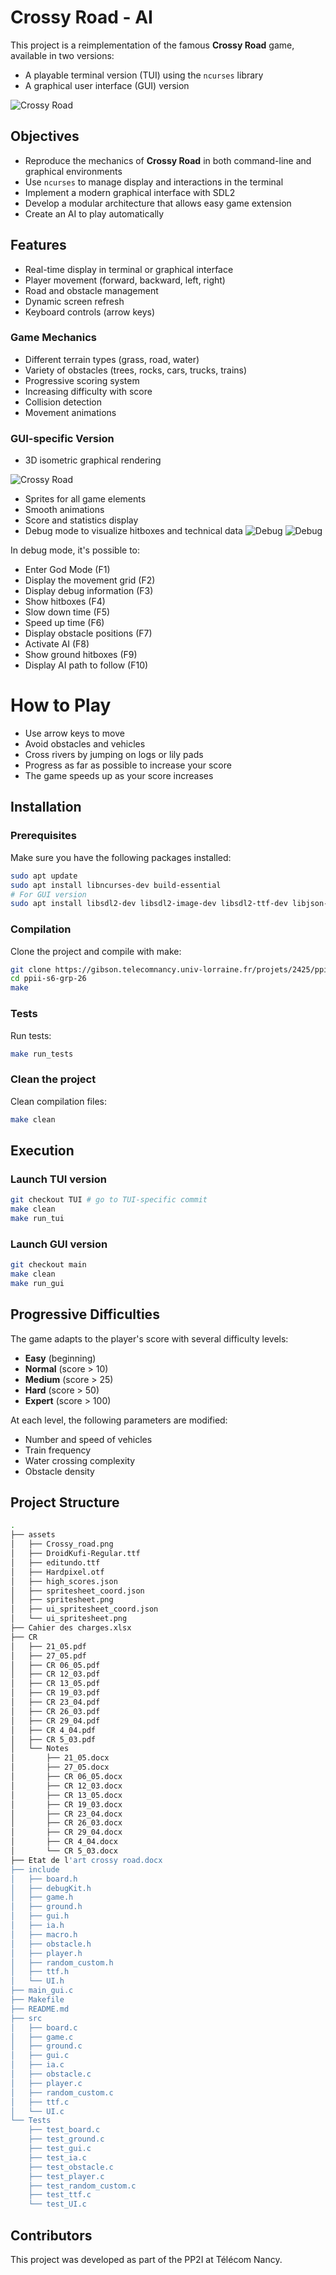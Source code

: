 # Crossy Road - AI 

This project is a reimplementation of the famous **Crossy Road** game, available in two versions:
- A playable terminal version (TUI) using the `ncurses` library
- A graphical user interface (GUI) version

![Crossy Road](assets/Menu.png)

## Objectives

- Reproduce the mechanics of **Crossy Road** in both command-line and graphical environments
- Use `ncurses` to manage display and interactions in the terminal
- Implement a modern graphical interface with SDL2
- Develop a modular architecture that allows easy game extension
- Create an AI to play automatically

## Features

- Real-time display in terminal or graphical interface
- Player movement (forward, backward, left, right)
- Road and obstacle management
- Dynamic screen refresh
- Keyboard controls (arrow keys)

### Game Mechanics
- Different terrain types (grass, road, water)
- Variety of obstacles (trees, rocks, cars, trucks, trains)
- Progressive scoring system
- Increasing difficulty with score
- Collision detection
- Movement animations

### GUI-specific Version
- 3D isometric graphical rendering

![Crossy Road](assets/Crossy_road.png)
- Sprites for all game elements
- Smooth animations
- Score and statistics display
- Debug mode to visualize hitboxes and technical data
![Debug](assets/debug1.png)
![Debug](assets/debug2.png)

In debug mode, it's possible to:
- Enter God Mode (F1)
- Display the movement grid (F2)
- Display debug information (F3)
- Show hitboxes (F4)
- Slow down time (F5)
- Speed up time (F6)
- Display obstacle positions (F7)
- Activate AI (F8)
- Show ground hitboxes (F9)
- Display AI path to follow (F10)

# How to Play

- Use arrow keys to move
- Avoid obstacles and vehicles
- Cross rivers by jumping on logs or lily pads
- Progress as far as possible to increase your score
- The game speeds up as your score increases

## Installation

### Prerequisites

Make sure you have the following packages installed:

```bash
sudo apt update
sudo apt install libncurses-dev build-essential
# For GUI version
sudo apt install libsdl2-dev libsdl2-image-dev libsdl2-ttf-dev libjson-c-dev
```

### Compilation

Clone the project and compile with make:
```bash
git clone https://gibson.telecomnancy.univ-lorraine.fr/projets/2425/ppii-s6/ppii-s6-grp-26.git
cd ppii-s6-grp-26
make
```

### Tests

Run tests:
```bash
make run_tests
```

### Clean the project

Clean compilation files:
```bash
make clean
```

## Execution

### Launch TUI version

```bash
git checkout TUI # go to TUI-specific commit
make clean
make run_tui
```

### Launch GUI version

```bash
git checkout main
make clean
make run_gui
```

## Progressive Difficulties

The game adapts to the player's score with several difficulty levels:
- **Easy** (beginning)
- **Normal** (score > 10)
- **Medium** (score > 25)
- **Hard** (score > 50)
- **Expert** (score > 100)

At each level, the following parameters are modified:
- Number and speed of vehicles
- Train frequency
- Water crossing complexity
- Obstacle density

## Project Structure

```bash
.
├── assets
│   ├── Crossy_road.png
│   ├── DroidKufi-Regular.ttf
│   ├── editundo.ttf
│   ├── Hardpixel.otf
│   ├── high_scores.json
│   ├── spritesheet_coord.json
│   ├── spritesheet.png
│   ├── ui_spritesheet_coord.json
│   └── ui_spritesheet.png
├── Cahier des charges.xlsx
├── CR
│   ├── 21_05.pdf
│   ├── 27_05.pdf
│   ├── CR 06_05.pdf
│   ├── CR 12_03.pdf
│   ├── CR 13_05.pdf
│   ├── CR 19_03.pdf
│   ├── CR 23_04.pdf
│   ├── CR 26_03.pdf
│   ├── CR 29_04.pdf
│   ├── CR 4_04.pdf
│   ├── CR 5_03.pdf
│   └── Notes
│       ├── 21_05.docx
│       ├── 27_05.docx
│       ├── CR 06_05.docx
│       ├── CR 12_03.docx
│       ├── CR 13_05.docx
│       ├── CR 19_03.docx
│       ├── CR 23_04.docx
│       ├── CR 26_03.docx
│       ├── CR 29_04.docx
│       ├── CR 4_04.docx
│       └── CR 5_03.docx
├── Etat de l'art crossy road.docx
├── include
│   ├── board.h
│   ├── debugKit.h
│   ├── game.h
│   ├── ground.h
│   ├── gui.h
│   ├── ia.h
│   ├── macro.h
│   ├── obstacle.h
│   ├── player.h
│   ├── random_custom.h
│   ├── ttf.h
│   └── UI.h
├── main_gui.c
├── Makefile
├── README.md
├── src
│   ├── board.c
│   ├── game.c
│   ├── ground.c
│   ├── gui.c
│   ├── ia.c
│   ├── obstacle.c
│   ├── player.c
│   ├── random_custom.c
│   ├── ttf.c
│   └── UI.c
└── Tests
    ├── test_board.c
    ├── test_ground.c
    ├── test_gui.c
    ├── test_ia.c
    ├── test_obstacle.c
    ├── test_player.c
    ├── test_random_custom.c
    ├── test_ttf.c
    └── test_UI.c

```

## Contributors

This project was developed as part of the PP2I at Télécom Nancy.
